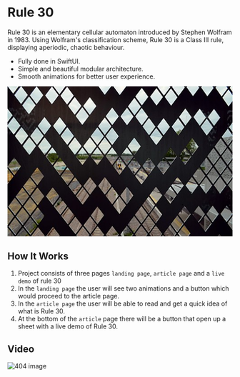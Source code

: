 # Rule 30

Rule 30 is an elementary cellular automaton introduced by Stephen Wolfram in 1983. Using Wolfram's classification scheme, Rule 30 is a Class III rule, displaying aperiodic, chaotic behaviour.

* Fully done in SwiftUI.
* Simple and beautiful modular architecture.
* Smooth animations for better user experience.

<p align="center">
  <img src="./Rule30Exercise/Assets.xcassets/rule30_preview1.imageset/500px-Cmglee_Cambridge_North_cladding_detail.jpg" alt="" width="738">
</p>

## How It Works

1. Project consists of three pages `landing page`, `article page` and a `live demo` of rule 30
2. In the `landing page` the user will see two animations and a button which would proceed to the article page.
3. In the `article page` the user will be able to read and get a quick idea of what is Rule 30.
4. At the bottom of the `article` page there will be a button that open up a sheet with a live demo of Rule 30.

## Video

<img src="demo.gif" width="450" alt="404 image"/>
